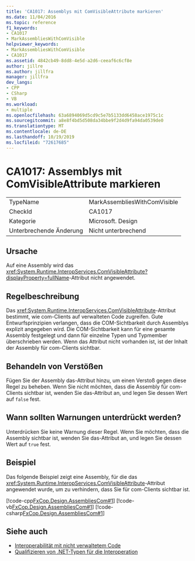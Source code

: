 ```yaml
---
title: 'CA1017: Assemblys mit ComVisibleAttribute markieren'
ms.date: 11/04/2016
ms.topic: reference
f1_keywords:
- CA1017
- MarkAssembliesWithComVisible
helpviewer_keywords:
- MarkAssembliesWithComVisible
- CA1017
ms.assetid: 4842cb49-8dd8-4e5d-a2d6-ceeaf6c6cf8e
author: jillre
ms.author: jillfra
manager: jillfra
dev_langs:
- CPP
- CSharp
- VB
ms.workload:
- multiple
ms.openlocfilehash: 63a6894069d5cd9c5e7b5133dd6458ace1975c1c
ms.sourcegitcommit: a8e8f4bd5d508da34bbe9f2d4d9fa94da0539de0
ms.translationtype: MT
ms.contentlocale: de-DE
ms.lasthandoff: 10/19/2019
ms.locfileid: "72617685"
---
```

# <a name="ca1017-mark-assemblies-with-comvisibleattribute"></a>CA1017: Assemblys mit ComVisibleAttribute markieren

|||
|-|-|
|TypeName|MarkAssembliesWithComVisible|
|CheckId|CA1017|
|Kategorie|Microsoft. Design|
|Unterbrechende Änderung|Nicht unterbrechend|

## <a name="cause"></a>Ursache
Auf eine Assembly wird das <xref:System.Runtime.InteropServices.ComVisibleAttribute?displayProperty=fullName>-Attribut nicht angewendet.

## <a name="rule-description"></a>Regelbeschreibung
Das <xref:System.Runtime.InteropServices.ComVisibleAttribute>-Attribut bestimmt, wie com-Clients auf verwalteten Code zugreifen. Gute Entwurfsprinzipien verlangen, dass die COM-Sichtbarkeit durch Assemblys explizit angegeben wird. Die COM-Sichtbarkeit kann für eine gesamte Assembly festgelegt und dann für einzelne Typen und Typmember überschrieben werden. Wenn das Attribut nicht vorhanden ist, ist der Inhalt der Assembly für com-Clients sichtbar.

## <a name="how-to-fix-violations"></a>Behandeln von Verstößen
Fügen Sie der Assembly das-Attribut hinzu, um einen Verstoß gegen diese Regel zu beheben. Wenn Sie nicht möchten, dass die Assembly für com-Clients sichtbar ist, wenden Sie das-Attribut an, und legen Sie dessen Wert auf `false` fest.

## <a name="when-to-suppress-warnings"></a>Wann sollten Warnungen unterdrückt werden?
Unterdrücken Sie keine Warnung dieser Regel. Wenn Sie möchten, dass die Assembly sichtbar ist, wenden Sie das-Attribut an, und legen Sie dessen Wert auf `true` fest.

## <a name="example"></a>Beispiel
Das folgende Beispiel zeigt eine Assembly, für die das <xref:System.Runtime.InteropServices.ComVisibleAttribute>-Attribut angewendet wurde, um zu verhindern, dass Sie für com-Clients sichtbar ist.

[!code-cpp[FxCop.Design.AssembliesCom#1](../code-quality/codesnippet/CPP/ca1017-mark-assemblies-with-comvisibleattribute_1.cpp)]
[!code-vb[FxCop.Design.AssembliesCom#1](../code-quality/codesnippet/VisualBasic/ca1017-mark-assemblies-with-comvisibleattribute_1.vb)]
[!code-csharp[FxCop.Design.AssembliesCom#1](../code-quality/codesnippet/CSharp/ca1017-mark-assemblies-with-comvisibleattribute_1.cs)]

## <a name="see-also"></a>Siehe auch

- [Interoperabilität mit nicht verwaltetem Code](/dotnet/framework/interop/index)
- [Qualifizieren von .NET-Typen für die Interoperation](/dotnet/framework/interop/qualifying-net-types-for-interoperation)
